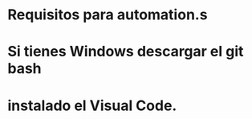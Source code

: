 # Requisitos para automation.s
# Si tienes Windows descargar el git bash
# instalado el Visual Code. 


